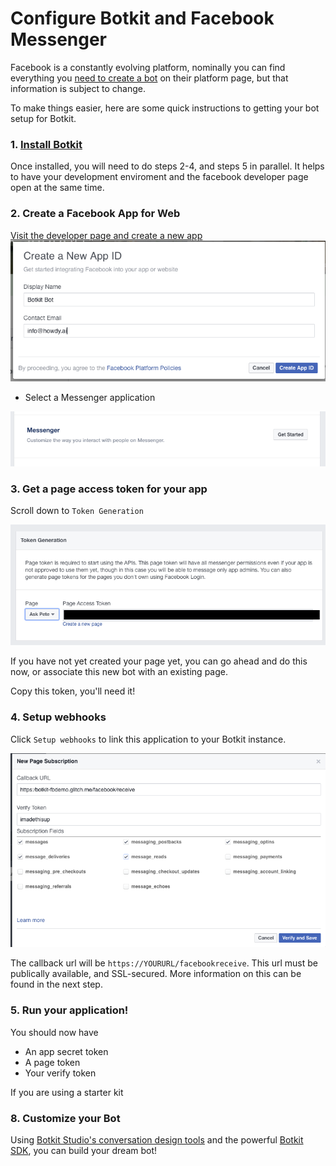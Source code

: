 # Configure Botkit and Facebook Messenger
Facebook is a constantly evolving platform, nominally you can find everything you [need to create a bot](https://developers.facebook.com/docs/messenger-platform/guides/quick-start) on their platform page, but that information is subject to change. 

To make things easier, here are some quick instructions to getting your bot setup for Botkit.


### 1. [Install Botkit](https://github.com/howdyai/botkit/blob/master/readme.md#start-with-botkit-studio)

Once installed, you will need to do steps 2-4, and steps 5 in parallel. It helps to have your development enviroment and the facebook developer page open at the same time. 

### 2. Create a Facebook App for Web

[Visit the developer page and create a new app](https://developers.facebook.com/tools-and-support/)
![Create your APP ID](IMG/fb_new.png)

* Select a Messenger application

![Create your app](IMG/fb_mess.png)


### 3. Get a page access token for your app
Scroll down to `Token Generation`

![page access token](IMG/fb_tokengen.png)

If you have not yet created your page yet, you can go ahead and do this now, or associate this new bot with an existing page.

Copy this token, you'll need it!

### 4. Setup webhooks 
Click  `Setup webhooks` to link this application to your Botkit instance.

![page access token](IMG/fb_webhooks.png)

The callback url will be `https://YOURURL/facebookreceive`. This url must be publically available, and SSL-secured. More information on this can be found in the next step.

### 5. Run your application!
You should now have
* An app secret token
* A page token
* Your verify token

If you are using a starter kit


### 8. Customize your Bot

Using [Botkit Studio's conversation design tools](https://studio.botkit.ai) and the powerful [Botkit SDK](https://github.com/howdyai/botkit), you can build your dream bot!